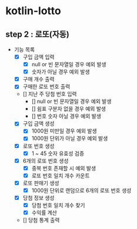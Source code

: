 # kotlin-lotto

## step 2 : 로또(자동)

- 기능 목록
  - [X] 구입 금액 입력
    - [X] null or 빈 문자열일 경우 예외 발생
    - [X] 숫자가 아닐 경우 예외 발생
  - [x] 구매 개수 출력
  - [x] 구매한 로또 번호 출력
  - [] 지난 주 당첨 번호 입력
    - [] null or 빈 문자열일 경우 예외 발생
    - [] 쉼표 구분자 없을 경우 예외 발생
    - [] 번호 숫자 아닐 경우 예외 발생
  - [x] 구입 금액 생성
    - [x] 1000원 미만일 경우 예외 발생
    - [x] 1000원 단위가 아닐 경우 예외 발생
  - [x] 로또 번호 생성
    - [x] 1 ~ 45 숫자 유효성 검증
  - [x] 6개의 로또 번호 생성
    - [x] 중복 번호 존재할 시 예외 발생
    - [x] 로또 번호 일치 개수 카운트
  - [x] 로또 판매기 생성
    - [x] 1000원 단위로 랜덤으로 6개의 로또 번호 생성
  - [x] 당첨 정보 생성
    - [x] 당첨 번호 일치 개수 찾기
    - [x] 수익률 계산
  - [] 당첨 통계 출력
